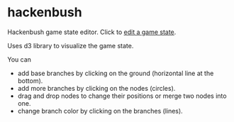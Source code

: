 # hackenbush
Hackenbush game state editor. Click to [edit a game state](https://regmagik.github.io/hackenbush/).

Uses d3 library to visualize the game state.

You can 
- add base branches by clicking on the ground (horizontal line at the bottom).
- add more branches by clicking on the nodes (circles).
- drag and drop nodes to change their positions or merge two nodes into one.
- change branch color by clicking on the branches (lines).
